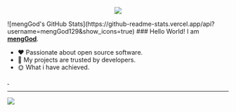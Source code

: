 <p align="center"><img src="https://i.imgur.com/A6bWGFl.gif"/></p>
![mengGod's GitHub Stats](https://github-readme-stats.vercel.app/api?username=mengGod129&show_icons=true)
### Hello World! I am <b><a target="_blank" href="javascript:;">mengGod</a></b>.

- :hearts: Passionate about open source software. 
- :1st_place_medal: My projects are trusted by developers.
- :sun_with_face: What i have achieved.

<a href="https://MengGods.blog.csdn.net">
    <img src="https://img.shields.io/badge/CSDN Page View-115K-E65A65.svg" alt="" title="mengGod的csdn" />
</a>

<a href="https://cloud.tencent.com/developer/user/8345747/articles">
    <img src="https://img.shields.io/badge/Tencentcloud Page View-200K-blue.svg" alt="" title="mengGod的腾讯云社区" />
</a>

---
<img src="https://imgur.com/rilHVxA.png"/>
